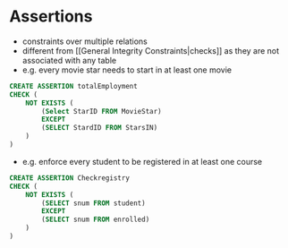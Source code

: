 # Assertions
- constraints over multiple relations
- different from [[General Integrity Constraints|checks]] as they are not associated with any table
- e.g. every movie star needs to start in at least one movie
```sql
CREATE ASSERTION totalEmployment
CHECK (
	NOT EXISTS (
		(Select StarID FROM MovieStar)
		EXCEPT
		(SELECT StardID FROM StarsIN)
	)
)
```
- e.g. enforce every student to be registered in at least one course
```sql
CREATE ASSERTION Checkregistry
CHECK (
	NOT EXISTS (
		(SELECT snum FROM student)
		EXCEPT
		(SELECT snum FROM enrolled)
	)
)
```
